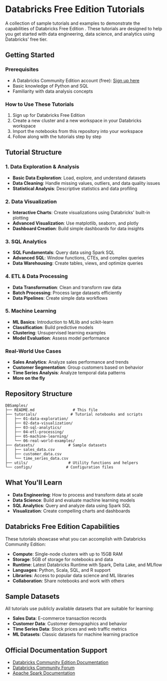 # Databricks Free Edition Tutorials

A collection of sample tutorials and examples to demonstrate the capabilities of Databricks Free Edition . These tutorials are designed to help you get started with data engineering, data science, and analytics using Databricks' free tier.

## Getting Started

### Prerequisites
- A Databricks Community Edition account (free): [Sign up here]( https://www.databricks.com/learn/free-edition )
- Basic knowledge of Python and SQL
- Familiarity with data analysis concepts

### How to Use These Tutorials
1. Sign up for Databricks Free Edition
2. Create a new cluster and a new workspace in your Databricks workspace
3. Import the notebooks from this repository into your workspace
4. Follow along with the tutorials step by step

## Tutorial Structure

### 1. Data Exploration & Analysis
- **Basic Data Exploration**: Load, explore, and understand datasets
- **Data Cleaning**: Handle missing values, outliers, and data quality issues
- **Statistical Analysis**: Descriptive statistics and data profiling

### 2. Data Visualization
- **Interactive Charts**: Create visualizations using Databricks' built-in plotting
- **Advanced Visualization**: Use matplotlib, seaborn, and plotly
- **Dashboard Creation**: Build simple dashboards for data insights

### 3. SQL Analytics
- **SQL Fundamentals**: Query data using Spark SQL
- **Advanced SQL**: Window functions, CTEs, and complex queries
- **Data Warehousing**: Create tables, views, and optimize queries

### 4. ETL & Data Processing
- **Data Transformation**: Clean and transform raw data
- **Batch Processing**: Process large datasets efficiently
- **Data Pipelines**: Create simple data workflows

### 5. Machine Learning
- **ML Basics**: Introduction to MLlib and scikit-learn
- **Classification**: Build predictive models
- **Clustering**: Unsupervised learning examples
- **Model Evaluation**: Assess model performance

### Real-World Use Cases
- **Sales Analytics**: Analyze sales performance and trends
- **Customer Segmentation**: Group customers based on behavior
- **Time Series Analysis**: Analyze temporal data patterns
- **More on the fly**

## Repository Structure

```
DBSamples/
├── README.md                 # This file
├── tutorials/               # Tutorial notebooks and scripts
│   ├── 01-data-exploration/
│   ├── 02-data-visualization/
│   ├── 03-sql-analytics/
│   ├── 04-etl-processing/
│   ├── 05-machine-learning/
│   └── 06-real-world-examples/
├── datasets/               # Sample datasets
│   ├── sales_data.csv
│   ├── customer_data.csv
│   └── time_series_data.csv
├── utils/                  # Utility functions and helpers
└── configs/               # Configuration files
```

## What You'll Learn

- **Data Engineering**: How to process and transform data at scale
- **Data Science**: Build and evaluate machine learning models
- **SQL Analytics**: Query and analyze data using Spark SQL
- **Visualization**: Create compelling charts and dashboards


##  Databricks Free Edition Capabilities

These tutorials showcase what you can accomplish with Databricks Community Edition:

- **Compute**: Single-node clusters with up to 15GB RAM
- **Storage**: 5GB of storage for notebooks and data
- **Runtime**: Latest Databricks Runtime with Spark, Delta Lake, and MLflow
- **Languages**: Python, Scala, SQL, and R support
- **Libraries**: Access to popular data science and ML libraries
- **Collaboration**: Share notebooks and work with others

##  Sample Datasets

All tutorials use publicly available datasets that are suitable for learning:

- **Sales Data**: E-commerce transaction records
- **Customer Data**: Customer demographics and behavior
- **Time Series Data**: Stock prices and web traffic metrics
- **ML Datasets**: Classic datasets for machine learning practice



## Official Documentation Support

- [Databricks Community Edition Documentation](https://docs.databricks.com/getting-started/community-edition.html)
- [Databricks Community Forum](https://community.databricks.com/)
- [Apache Spark Documentation](https://spark.apache.org/docs/latest/)
